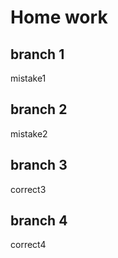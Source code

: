 # Home work

## branch 1

mistake1

## branch 2

mistake2

## branch 3

correct3

## branch 4

correct4